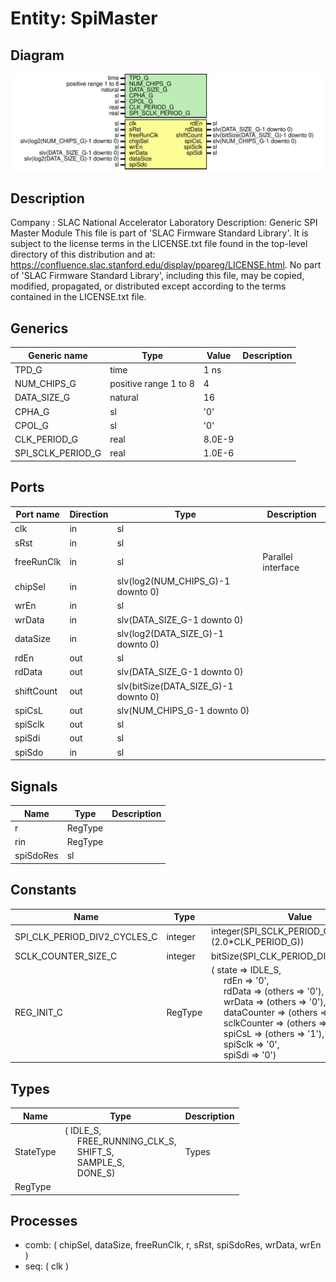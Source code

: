 # Entity: SpiMaster

## Diagram

![Diagram](SpiMaster.svg "Diagram")
## Description

Company    : SLAC National Accelerator Laboratory
Description: Generic SPI Master Module
This file is part of 'SLAC Firmware Standard Library'.
It is subject to the license terms in the LICENSE.txt file found in the
top-level directory of this distribution and at:
   https://confluence.slac.stanford.edu/display/ppareg/LICENSE.html.
No part of 'SLAC Firmware Standard Library', including this file,
may be copied, modified, propagated, or distributed except according to
the terms contained in the LICENSE.txt file.
## Generics

| Generic name      | Type                  | Value  | Description |
| ----------------- | --------------------- | ------ | ----------- |
| TPD_G             | time                  | 1 ns   |             |
| NUM_CHIPS_G       | positive range 1 to 8 | 4      |             |
| DATA_SIZE_G       | natural               | 16     |             |
| CPHA_G            | sl                    | '0'    |             |
| CPOL_G            | sl                    | '0'    |             |
| CLK_PERIOD_G      | real                  | 8.0E-9 |             |
| SPI_SCLK_PERIOD_G | real                  | 1.0E-6 |             |
## Ports

| Port name  | Direction | Type                                 | Description        |
| ---------- | --------- | ------------------------------------ | ------------------ |
| clk        | in        | sl                                   |                    |
| sRst       | in        | sl                                   |                    |
| freeRunClk | in        | sl                                   | Parallel interface |
| chipSel    | in        | slv(log2(NUM_CHIPS_G)-1 downto 0)    |                    |
| wrEn       | in        | sl                                   |                    |
| wrData     | in        | slv(DATA_SIZE_G-1 downto 0)          |                    |
| dataSize   | in        | slv(log2(DATA_SIZE_G)-1 downto 0)    |                    |
| rdEn       | out       | sl                                   |                    |
| rdData     | out       | slv(DATA_SIZE_G-1 downto 0)          |                    |
| shiftCount | out       | slv(bitSize(DATA_SIZE_G)-1 downto 0) |                    |
| spiCsL     | out       | slv(NUM_CHIPS_G-1 downto 0)          |                    |
| spiSclk    | out       | sl                                   |                    |
| spiSdi     | out       | sl                                   |                    |
| spiSdo     | in        | sl                                   |                    |
## Signals

| Name      | Type    | Description |
| --------- | ------- | ----------- |
| r         | RegType |             |
| rin       | RegType |             |
| spiSdoRes | sl      |             |
## Constants

| Name                         | Type    | Value                                                                                                                                                                                                                                                                                                                                                                                                                                                                                                                                                                                                       | Description |
| ---------------------------- | ------- | ----------------------------------------------------------------------------------------------------------------------------------------------------------------------------------------------------------------------------------------------------------------------------------------------------------------------------------------------------------------------------------------------------------------------------------------------------------------------------------------------------------------------------------------------------------------------------------------------------------- | ----------- |
| SPI_CLK_PERIOD_DIV2_CYCLES_C | integer |  integer(SPI_SCLK_PERIOD_G / (2.0*CLK_PERIOD_G))                                                                                                                                                                                                                                                                                                                                                                                                                                                                                                                                                            |             |
| SCLK_COUNTER_SIZE_C          | integer |  bitSize(SPI_CLK_PERIOD_DIV2_CYCLES_C)                                                                                                                                                                                                                                                                                                                                                                                                                                                                                                                                                                      |             |
| REG_INIT_C                   | RegType |  (       state       => IDLE_S,<br><span style="padding-left:20px">       rdEn        => '0',<br><span style="padding-left:20px">       rdData      => (others => '0'),<br><span style="padding-left:20px">       wrData      => (others => '0'),<br><span style="padding-left:20px">       dataCounter => (others => '0'),<br><span style="padding-left:20px">       sclkCounter => (others => '0'),<br><span style="padding-left:20px">       spiCsL      => (others => '1'),<br><span style="padding-left:20px">       spiSclk     => '0',<br><span style="padding-left:20px">       spiSdi      => '0') |             |
## Types

| Name      | Type                                                                                                                                                                                                      | Description |
| --------- | --------------------------------------------------------------------------------------------------------------------------------------------------------------------------------------------------------- | ----------- |
| StateType | ( IDLE_S,<br><span style="padding-left:20px"> FREE_RUNNING_CLK_S,<br><span style="padding-left:20px"> SHIFT_S,<br><span style="padding-left:20px"> SAMPLE_S,<br><span style="padding-left:20px"> DONE_S)  | Types       |
| RegType   |                                                                                                                                                                                                           |             |
## Processes
- comb: ( chipSel, dataSize, freeRunClk, r, sRst, spiSdoRes, wrData,
                   wrEn )
- seq: ( clk )
